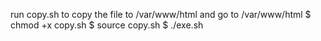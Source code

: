 run copy.sh to copy the file to /var/www/html and go to /var/www/html
$   chmod +x copy.sh
$   source copy.sh
$   ./exe.sh